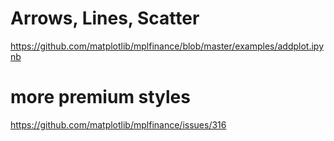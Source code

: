 
# Arrows, Lines, Scatter 
https://github.com/matplotlib/mplfinance/blob/master/examples/addplot.ipynb


# more premium styles
https://github.com/matplotlib/mplfinance/issues/316
